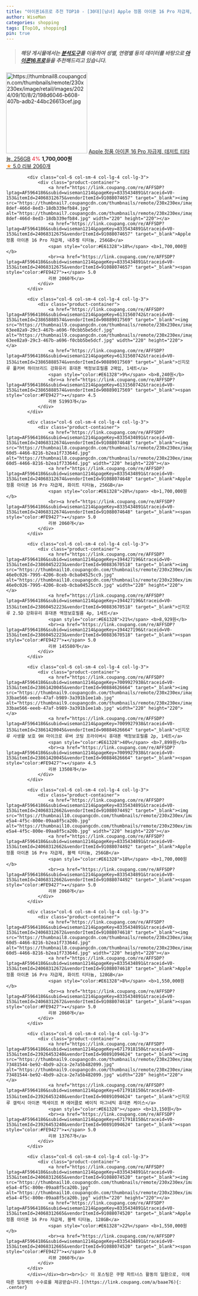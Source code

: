 ```yaml
---
title: "아이폰16프로 추천 TOP10 - [30대][남녀] Apple 정품 아이폰 16 Pro 자급제, 데저트 티타늄, 256GB"
author: WiseMan
categories: shopping
tags: [Top10, shopping]
pin: true
---
```


> ##### 해당 게시물에서는 [**분석도구**](https://itemscout.io/)를 이용하여 **성별**, **연령별** 등의 데이터를 바탕으로 [**아이폰16프로**](https://link.coupang.com/a/baae76)들을 추천해드리고 있습니다.
<div class="container"><div class="row">
            <div class="col-6 col-sm-4 col-lg-4 col-lg-3">
                <div class="product-container">
                    <a href="https://link.coupang.com/re/AFFSDP?lptag=AF5964186&subid=wiseman1214&pageKey=8335434891&traceid=V0-153&itemId=24068312669&vendorItemId=91088074576" target="_blank"><img src="https://thumbnail8.coupangcdn.com/thumbnails/remote/230x230ex/image/retail/images/2024/09/10/8/2/198d6046-b608-407b-adb2-44bc26613cef.jpg" alt="https://thumbnail8.coupangcdn.com/thumbnails/remote/230x230ex/image/retail/images/2024/09/10/8/2/198d6046-b608-407b-adb2-44bc26613cef.jpg" width="220" height="220"></a>
                    <a href="https://link.coupang.com/re/AFFSDP?lptag=AF5964186&subid=wiseman1214&pageKey=8335434891&traceid=V0-153&itemId=24068312669&vendorItemId=91088074576" target="_blank">Apple 정품 아이폰 16 Pro 자급제, 데저트 티타늄, 256GB</a>
                    <span style="color:#E61328">4%</span> <b>1,700,000원</b>
                    <br><a href="https://link.coupang.com/re/AFFSDP?lptag=AF5964186&subid=wiseman1214&pageKey=8335434891&traceid=V0-153&itemId=24068312669&vendorItemId=91088074576" target="_blank"><span style="color:#FE9427">★</span> 5.0
                    리뷰 2060개</a>
                </div>
            </div>
            
            <div class="col-6 col-sm-4 col-lg-4 col-lg-3">
                <div class="product-container">
                    <a href="https://link.coupang.com/re/AFFSDP?lptag=AF5964186&subid=wiseman1214&pageKey=8335434891&traceid=V0-153&itemId=24068312675&vendorItemId=91088074657" target="_blank"><img src="https://thumbnail7.coupangcdn.com/thumbnails/remote/230x230ex/image/retail/images/2024/09/10/8/9/a8108682-8def-466d-8ed3-18db339efb84.jpg" alt="https://thumbnail7.coupangcdn.com/thumbnails/remote/230x230ex/image/retail/images/2024/09/10/8/9/a8108682-8def-466d-8ed3-18db339efb84.jpg" width="220" height="220"></a>
                    <a href="https://link.coupang.com/re/AFFSDP?lptag=AF5964186&subid=wiseman1214&pageKey=8335434891&traceid=V0-153&itemId=24068312675&vendorItemId=91088074657" target="_blank">Apple 정품 아이폰 16 Pro 자급제, 내추럴 티타늄, 256GB</a>
                    <span style="color:#E61328">18%</span> <b>1,700,000원</b>
                    <br><a href="https://link.coupang.com/re/AFFSDP?lptag=AF5964186&subid=wiseman1214&pageKey=8335434891&traceid=V0-153&itemId=24068312675&vendorItemId=91088074657" target="_blank"><span style="color:#FE9427">★</span> 5.0
                    리뷰 2060개</a>
                </div>
            </div>
            
            <div class="col-6 col-sm-4 col-lg-4 col-lg-3">
                <div class="product-container">
                    <a href="https://link.coupang.com/re/AFFSDP?lptag=AF5964186&subid=wiseman1214&pageKey=6131560742&traceid=V0-153&itemId=23865888574&vendorItemId=90889017569" target="_blank"><img src="https://thumbnail9.coupangcdn.com/thumbnails/remote/230x230ex/image/retail/images/49720971351508-63ee82a9-29c3-467b-a696-f0cbb5be5dcf.jpg" alt="https://thumbnail9.coupangcdn.com/thumbnails/remote/230x230ex/image/retail/images/49720971351508-63ee82a9-29c3-467b-a696-f0cbb5be5dcf.jpg" width="220" height="220"></a>
                    <a href="https://link.coupang.com/re/AFFSDP?lptag=AF5964186&subid=wiseman1214&pageKey=6131560742&traceid=V0-153&itemId=23865888574&vendorItemId=90889017569" target="_blank">신지모루 풀커버 하이브리드 강화유리 휴대폰 액정보호필름 2매입, 1세트</a>
                    <span style="color:#E61328">9%</span> <b>8,240원</b>
                    <br><a href="https://link.coupang.com/re/AFFSDP?lptag=AF5964186&subid=wiseman1214&pageKey=6131560742&traceid=V0-153&itemId=23865888574&vendorItemId=90889017569" target="_blank"><span style="color:#FE9427">★</span> 4.5
                    리뷰 51993개</a>
                </div>
            </div>
            
            <div class="col-6 col-sm-4 col-lg-4 col-lg-3">
                <div class="product-container">
                    <a href="https://link.coupang.com/re/AFFSDP?lptag=AF5964186&subid=wiseman1214&pageKey=8335434891&traceid=V0-153&itemId=24068312674&vendorItemId=91088074648" target="_blank"><img src="https://thumbnail8.coupangcdn.com/thumbnails/remote/230x230ex/image/retail/images/2024/09/10/8/5/7cf72cbe-60d5-4466-8216-b2ea1f73364d.jpg" alt="https://thumbnail8.coupangcdn.com/thumbnails/remote/230x230ex/image/retail/images/2024/09/10/8/5/7cf72cbe-60d5-4466-8216-b2ea1f73364d.jpg" width="220" height="220"></a>
                    <a href="https://link.coupang.com/re/AFFSDP?lptag=AF5964186&subid=wiseman1214&pageKey=8335434891&traceid=V0-153&itemId=24068312674&vendorItemId=91088074648" target="_blank">Apple 정품 아이폰 16 Pro 자급제, 화이트 티타늄, 256GB</a>
                    <span style="color:#E61328">28%</span> <b>1,700,000원</b>
                    <br><a href="https://link.coupang.com/re/AFFSDP?lptag=AF5964186&subid=wiseman1214&pageKey=8335434891&traceid=V0-153&itemId=24068312674&vendorItemId=91088074648" target="_blank"><span style="color:#FE9427">★</span> 5.0
                    리뷰 2060개</a>
                </div>
            </div>
            
            <div class="col-6 col-sm-4 col-lg-4 col-lg-3">
                <div class="product-container">
                    <a href="https://link.coupang.com/re/AFFSDP?lptag=AF5964186&subid=wiseman1214&pageKey=194427196&traceid=V0-153&itemId=23860452223&vendorItemId=90883670518" target="_blank"><img src="https://thumbnail10.coupangcdn.com/thumbnails/remote/230x230ex/image/retail/images/49720681499766-46e0c026-7995-4206-8ceb-0cba04525cc9.jpg" alt="https://thumbnail10.coupangcdn.com/thumbnails/remote/230x230ex/image/retail/images/49720681499766-46e0c026-7995-4206-8ceb-0cba04525cc9.jpg" width="220" height="220"></a>
                    <a href="https://link.coupang.com/re/AFFSDP?lptag=AF5964186&subid=wiseman1214&pageKey=194427196&traceid=V0-153&itemId=23860452223&vendorItemId=90883670518" target="_blank">신지모루 2.5D 강화유리 휴대폰 액정보호필름 4p, 1세트</a>
                    <span style="color:#E61328">21%</span> <b>8,929원</b>
                    <br><a href="https://link.coupang.com/re/AFFSDP?lptag=AF5964186&subid=wiseman1214&pageKey=194427196&traceid=V0-153&itemId=23860452223&vendorItemId=90883670518" target="_blank"><span style="color:#FE9427">★</span> 5.0
                    리뷰 145580개</a>
                </div>
            </div>
            
            <div class="col-6 col-sm-4 col-lg-4 col-lg-3">
                <div class="product-container">
                    <a href="https://link.coupang.com/re/AFFSDP?lptag=AF5964186&subid=wiseman1214&pageKey=7009927938&traceid=V0-153&itemId=23861420045&vendorItemId=90884626664" target="_blank"><img src="https://thumbnail9.coupangcdn.com/thumbnails/remote/230x230ex/image/retail/images/49723871802707-33bae566-eeeb-47af-b989-3a391b1ee1ab.jpg" alt="https://thumbnail9.coupangcdn.com/thumbnails/remote/230x230ex/image/retail/images/49723871802707-33bae566-eeeb-47af-b989-3a391b1ee1ab.jpg" width="220" height="220"></a>
                    <a href="https://link.coupang.com/re/AFFSDP?lptag=AF5964186&subid=wiseman1214&pageKey=7009927938&traceid=V0-153&itemId=23861420045&vendorItemId=90884626664" target="_blank">신지모루 사생활 보호 9H 마이크로 루버 코팅 프라이버시 휴대폰 액정보호필름 2p, 1세트</a>
                    <span style="color:#E61328">40%</span> <b>7,899원</b>
                    <br><a href="https://link.coupang.com/re/AFFSDP?lptag=AF5964186&subid=wiseman1214&pageKey=7009927938&traceid=V0-153&itemId=23861420045&vendorItemId=90884626664" target="_blank"><span style="color:#FE9427">★</span> 4.5
                    리뷰 13508개</a>
                </div>
            </div>
            
            <div class="col-6 col-sm-4 col-lg-4 col-lg-3">
                <div class="product-container">
                    <a href="https://link.coupang.com/re/AFFSDP?lptag=AF5964186&subid=wiseman1214&pageKey=8335434891&traceid=V0-153&itemId=24068312662&vendorItemId=91088074492" target="_blank"><img src="https://thumbnail10.coupangcdn.com/thumbnails/remote/230x230ex/image/retail/images/2024/09/10/8/6/91ee3c22-e5a4-4f5c-800e-09aa8f5ca20b.jpg" alt="https://thumbnail10.coupangcdn.com/thumbnails/remote/230x230ex/image/retail/images/2024/09/10/8/6/91ee3c22-e5a4-4f5c-800e-09aa8f5ca20b.jpg" width="220" height="220"></a>
                    <a href="https://link.coupang.com/re/AFFSDP?lptag=AF5964186&subid=wiseman1214&pageKey=8335434891&traceid=V0-153&itemId=24068312662&vendorItemId=91088074492" target="_blank">Apple 정품 아이폰 16 Pro 자급제, 블랙 티타늄, 256GB</a>
                    <span style="color:#E61328">18%</span> <b>1,700,000원</b>
                    <br><a href="https://link.coupang.com/re/AFFSDP?lptag=AF5964186&subid=wiseman1214&pageKey=8335434891&traceid=V0-153&itemId=24068312662&vendorItemId=91088074492" target="_blank"><span style="color:#FE9427">★</span> 5.0
                    리뷰 2060개</a>
                </div>
            </div>
            
            <div class="col-6 col-sm-4 col-lg-4 col-lg-3">
                <div class="product-container">
                    <a href="https://link.coupang.com/re/AFFSDP?lptag=AF5964186&subid=wiseman1214&pageKey=8335434891&traceid=V0-153&itemId=24068312672&vendorItemId=91088074618" target="_blank"><img src="https://thumbnail8.coupangcdn.com/thumbnails/remote/230x230ex/image/retail/images/2024/09/10/8/5/7cf72cbe-60d5-4466-8216-b2ea1f73364d.jpg" alt="https://thumbnail8.coupangcdn.com/thumbnails/remote/230x230ex/image/retail/images/2024/09/10/8/5/7cf72cbe-60d5-4466-8216-b2ea1f73364d.jpg" width="220" height="220"></a>
                    <a href="https://link.coupang.com/re/AFFSDP?lptag=AF5964186&subid=wiseman1214&pageKey=8335434891&traceid=V0-153&itemId=24068312672&vendorItemId=91088074618" target="_blank">Apple 정품 아이폰 16 Pro 자급제, 화이트 티타늄, 128GB</a>
                    <span style="color:#E61328">8%</span> <b>1,550,000원</b>
                    <br><a href="https://link.coupang.com/re/AFFSDP?lptag=AF5964186&subid=wiseman1214&pageKey=8335434891&traceid=V0-153&itemId=24068312672&vendorItemId=91088074618" target="_blank"><span style="color:#FE9427">★</span> 5.0
                    리뷰 2060개</a>
                </div>
            </div>
            
            <div class="col-6 col-sm-4 col-lg-4 col-lg-3">
                <div class="product-container">
                    <a href="https://link.coupang.com/re/AFFSDP?lptag=AF5964186&subid=wiseman1214&pageKey=6717918150&traceid=V0-153&itemId=23926453240&vendorItemId=90891094624" target="_blank"><img src="https://thumbnail9.coupangcdn.com/thumbnails/remote/230x230ex/image/retail/images/2879362180181047-73481544-be92-4bd9-a2ca-2e7a5b482099.jpg" alt="https://thumbnail9.coupangcdn.com/thumbnails/remote/230x230ex/image/retail/images/2879362180181047-73481544-be92-4bd9-a2ca-2e7a5b482099.jpg" width="220" height="220"></a>
                    <a href="https://link.coupang.com/re/AFFSDP?lptag=AF5964186&subid=wiseman1214&pageKey=6717918150&traceid=V0-153&itemId=23926453240&vendorItemId=90891094624" target="_blank">신지모루 갤럭시 아이폰 맥세이프 M 에어클로 베이직 마그네틱 휴대폰 케이스</a>
                    <span style="color:#E61328"></span> <b>13,150원</b>
                    <br><a href="https://link.coupang.com/re/AFFSDP?lptag=AF5964186&subid=wiseman1214&pageKey=6717918150&traceid=V0-153&itemId=23926453240&vendorItemId=90891094624" target="_blank"><span style="color:#FE9427">★</span> 5.0
                    리뷰 13767개</a>
                </div>
            </div>
            
            <div class="col-6 col-sm-4 col-lg-4 col-lg-3">
                <div class="product-container">
                    <a href="https://link.coupang.com/re/AFFSDP?lptag=AF5964186&subid=wiseman1214&pageKey=8335434891&traceid=V0-153&itemId=24068312665&vendorItemId=91088074520" target="_blank"><img src="https://thumbnail10.coupangcdn.com/thumbnails/remote/230x230ex/image/retail/images/2024/09/10/8/6/91ee3c22-e5a4-4f5c-800e-09aa8f5ca20b.jpg" alt="https://thumbnail10.coupangcdn.com/thumbnails/remote/230x230ex/image/retail/images/2024/09/10/8/6/91ee3c22-e5a4-4f5c-800e-09aa8f5ca20b.jpg" width="220" height="220"></a>
                    <a href="https://link.coupang.com/re/AFFSDP?lptag=AF5964186&subid=wiseman1214&pageKey=8335434891&traceid=V0-153&itemId=24068312665&vendorItemId=91088074520" target="_blank">Apple 정품 아이폰 16 Pro 자급제, 블랙 티타늄, 128GB</a>
                    <span style="color:#E61328">22%</span> <b>1,550,000원</b>
                    <br><a href="https://link.coupang.com/re/AFFSDP?lptag=AF5964186&subid=wiseman1214&pageKey=8335434891&traceid=V0-153&itemId=24068312665&vendorItemId=91088074520" target="_blank"><span style="color:#FE9427">★</span> 5.0
                    리뷰 2060개</a>
                </div>
            </div>
            </div></div><br><br>[👉 이 포스팅은 쿠팡 파트너스 활동의 일환으로, 이에 따른 일정액의 수수료를 제공받습니다.](https://link.coupang.com/a/baae76){: .center}